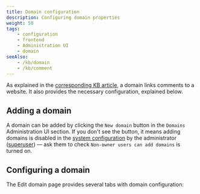 ```yaml
---
title: Domain configuration
description: Configuring domain properties
weight: 50
tags:
    - configuration
    - frontend
    - Administration UI
    - domain
seeAlso:
    - /kb/domain
    - /kb/comment
---
```


As explained in the [corresponding KB article](/kb/domain), a domain links comments to a website. It also provides the necessary configuration, explained below.

<!--more-->

## Adding a domain

A domain can be added by clicking the `New domain` button in the `Domains` Administration UI section. If you don't see the button, it means adding domains is disabled in the [system configuration](/configuration/backend/dynamic) by the administrator ([superuser](/kb/permissions/superuser)) — ask them to check `Non-owner users can add domains` is turned on.

## Configuring a domain

The Edit domain page provides several tabs with domain configuration:
